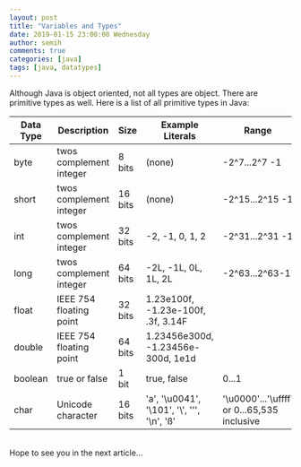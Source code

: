 ```yaml
---
layout: post
title: "Variables and Types"
date: 2019-01-15 23:00:00 Wednesday
author: semih
comments: true
categories: [java]
tags: [java, datatypes]
---
```

Although Java is object oriented, not all types are object. There are primitive types as well. Here is a list of all primitive types in Java:

<div class="datatable-begin"></div>

Data Type    | Description                           | Size | Example Literals | Range
------- | ------------------------------------- | -------- | ----------- | -----------
byte		| twos complement integer  | 8 bits   | (none) | -2^7...2^7 -1
short		| twos complement integer  | 16 bits  | (none) | -2^15...2^15 -1
int			| twos complement integer  | 32 bits  | -2, -1, 0, 1, 2 | -2^31...2^31 -1
long		| twos complement integer  | 64 bits  | -2L, -1L, 0L, 1L, 2L | -2^63...2^63-1
float  	| IEEE 754 floating point  | 32 bits  | 1.23e100f, -1.23e-100f, .3f, 3.14F | 
double 	| IEEE 754 floating point  | 64 bits  | 1.23456e300d, -1.23456e-300d, 1e1d | 
boolean   | true or false            | 1 bit    | true, false | 0...1
char 		| Unicode character        | 16 bits  | 'a', '\u0041', '\101', '\\', '\'', '\n', 'ß' | '\u0000'...'\uffff' or 0...65,535 inclusive

<div class="datatable-end"></div>



<br/>
Hope to see you in the next article...